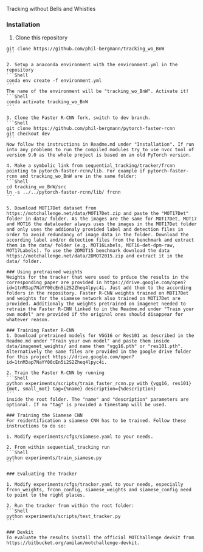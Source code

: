 Tracking without Bells and Whistles

### Installation
1. Clone this repository
  ```Shell
  git clone https://github.com/phil-bergmann/tracking_wo_BnW
  ´´´

2. Setup a anaconda environment with the environment.yml in the repository
  ```Shell
  conda env create -f environment.yml
  ´´´
  The name of the environment will be "tracking_wo_BnW". Activate it!
  ```Shell
  conda activate tracking_wo_BnW
  ´´´

3. Clone the Faster R-CNN fork, switch to dev branch.
  ```Shell
  git clone https://github.com/phil-bergmann/pytorch-faster-rcnn
  git checkout dev
  ´´´
  Now follow the instructions in Readme.md under "Installation". If run into any problems to run the compiled modules try to use nvcc tool of version 9.0 as the whole project is based on an old PyTorch version.

4. Make a symbolic link from sequential_tracking/tracker/frcnn pointing to pytorch-faster-rcnn/lib. For example if pytorch-faster-rcnn and tracking_wo_BnW are in the same folder:
  ```Shell
  cd tracking_wo_BnW/src
  ln -s ../../pytorch-faster-rcnn/lib/ frcnn
  ´´´

5. Download MOT17Det dataset from https://motchallenge.net/data/MOT17Det.zip and paste the "MOT17Det" folder in data/ folder. As the images are the same for MOT17Det, MOT17 and MOT16 the dataloader always uses the images in the MOT17Det folder and only uses the addionaly provided label and detection files in order to avoid redundancy of image data in the folder. Download the according label and/or detection files from the benchmark and extract them in the data/ folder (e.g. MOT16Labels, MOT16-det-dpm-raw, MOT17Labels). To use the 2DMOT15 benchmark download the data https://motchallenge.net/data/2DMOT2015.zip and extract it in the data/ folder.

### Using pretrained weights
Weights for the tracker that were used to prduce the results in the corresponding paper are provided in https://drive.google.com/open?id=1tnM3ap7NaYY00cEn5i2S2Zheq4lpyc4i. Just add them to the according folders in the repository. Faster R-CNN weights trained on MOT17Det and weights for the siamese network also trained on MOT17Det are provided. Additionaly the weights pretrained on imagenet needed to retrain the Faster R-CNN linked to in the Readme.md under "Train your own model" are provided if the original ones should disappear for whatever reason.

### Training Faster R-CNN
1. Download pretrained models for VGG16 or Res101 as described in the Readme.md under "Train your own model" and paste them inside data/imagenet_weights/ and name them "vgg16.pth" or "res101.pth". Alternatively the same files are provided in the google drive folder for this project https://drive.google.com/open?id=1tnM3ap7NaYY00cEn5i2S2Zheq4lpyc4i.

2. Train the Faster R-CNN by running
  ```Shell
  python experiments/scripts/train_faster_rcnn.py with {vgg16, res101} {mot, small_mot} tag={%name} description={%description}
  ´´´
  inside the root folder. The "name" and "description" parameters are optional. If no "tag" is provided a timestamp will be used.

### Training the Siamese CNN
For reidentification a siamese CNN has to be trained. Follow these instructions to do so:

1. Modify experiments/cfgs/siamese.yaml to your needs.

2. From within sequential_tracking run
  ```Shell
  python experiments/train_siamese.py
  ´´´

### Evaluating the Tracker

1. Modify experiments/cfgs/tracker.yaml to your needs, especially frcnn_weights, frcnn_config, siamese_weights and siamese_config need to point to the right places.

2. Run the tracker from within the root folder:
  ```Shell
  python experiments/scripts/test_tracker.py
  ´´´

### Devkit
To evaluate the results install the official MOTChallenge devkit from https://bitbucket.org/amilan/motchallenge-devkit.
